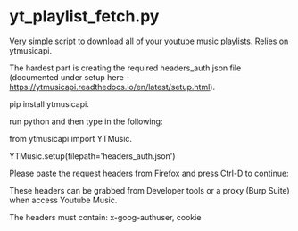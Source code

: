 # yt_playlist_fetch.py
Very simple script to download all of your youtube music playlists.  Relies on ytmusicapi. 

The hardest part is creating the required headers_auth.json file (documented under setup here - https://ytmusicapi.readthedocs.io/en/latest/setup.html). 

pip install ytmusicapi. 

run python and then type in the following:  

from ytmusicapi import YTMusic.   

YTMusic.setup(filepath='headers_auth.json')  

Please paste the request headers from Firefox and press Ctrl-D to continue:  

These headers can be grabbed from Developer tools or a proxy (Burp Suite) when access Youtube Music.  

The headers must contain: x-goog-authuser, cookie


